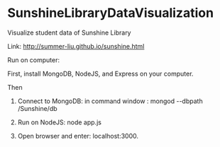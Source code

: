 SunshineLibraryDataVisualization
================================

Visualize student data of Sunshine Library

Link: http://summer-liu.github.io/sunshine.html

Run on computer:

First, install MongoDB, NodeJS, and Express on your computer.

Then

1. Connect to MongoDB:
  in command window :  mongod --dbpath /Sunshine/db

2. Run on NodeJS:
   node app.js

3. Open browser and enter: localhost:3000.

